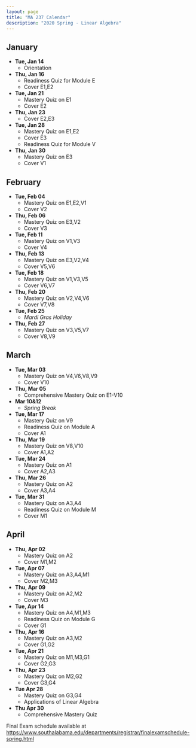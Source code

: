 ```yaml
---
layout: page
title: "MA 237 Calendar"
description: "2020 Spring - Linear Algebra"
---
```


## January

- **Tue, Jan 14**
  - Orientation
- **Thu, Jan 16**
  - Readiness Quiz for Module E
  - Cover E1,E2
- **Tue, Jan 21**
  - Mastery Quiz on E1
  - Cover E2
- **Thu, Jan 23**
  - Cover E2,E3
- **Tue, Jan 28**
  - Mastery Quiz on E1,E2
  - Cover E3
  - Readiness Quiz for Module V
- **Thu, Jan 30**
  - Mastery Quiz on E3
  - Cover V1

## February

- **Tue, Feb 04**
  - Mastery Quiz on E1,E2,V1
  - Cover V2
- **Thu, Feb 06**
  - Mastery Quiz on E3,V2
  - Cover V3
- **Tue, Feb 11**
  - Mastery Quiz on V1,V3
  - Cover V4
- **Thu, Feb 13**
  - Mastery Quiz on E3,V2,V4
  - Cover V5,V6
- **Tue, Feb 18**
  - Mastery Quiz on V1,V3,V5
  - Cover V6,V7
- **Thu, Feb 20**
  - Mastery Quiz on V2,V4,V6
  - Cover V7,V8
- **Tue, Feb 25**
  - *Mardi Gras Holiday*
- **Thu, Feb 27**
  - Mastery Quiz on V3,V5,V7
  - Cover V8,V9

## March

- **Tue, Mar 03**
  - Mastery Quiz on V4,V6,V8,V9
  - Cover V10
- **Thu, Mar 05**
  - Comprehensive Mastery Quiz on E1-V10
- **Mar 10&12**
  - *Spring Break*
- **Tue, Mar 17**
  - Mastery Quiz on V9
  - Readiness Quiz on Module A
  - Cover A1
- **Thu, Mar 19**
  - Mastery Quiz on V8,V10
  - Cover A1,A2
- **Tue, Mar 24**
  - Mastery Quiz on A1
  - Cover A2,A3
- **Thu, Mar 26**
  - Mastery Quiz on A2
  - Cover A3,A4
- **Tue, Mar 31**
  - Mastery Quiz on A3,A4
  - Readiness Quiz on Module M
  - Cover M1

## April

- **Thu, Apr 02**
  - Mastery Quiz on A2
  - Cover M1,M2
- **Tue, Apr 07**
  - Mastery Quiz on A3,A4,M1
  - Cover M2,M3
- **Thu, Apr 09**
  - Mastery Quiz on A2,M2
  - Cover M3
- **Tue, Apr 14**
  - Mastery Quiz on A4,M1,M3
  - Readiness Quiz on Module G
  - Cover G1
- **Thu, Apr 16**
  - Mastery Quiz on A3,M2
  - Cover G1,G2
- **Tue, Apr 21**
  - Mastery Quiz on M1,M3,G1
  - Cover G2,G3
- **Thu, Apr 23**
  - Mastery Quiz on M2,G2
  - Cover G3,G4
- **Tue Apr 28**
  - Mastery Quiz on G3,G4
  - Applications of Linear Algebra
- **Thu Apr 30**
  - Comprehensive Mastery Quiz

Final Exam schedule available at <https://www.southalabama.edu/departments/registrar/finalexamschedule-spring.html>
